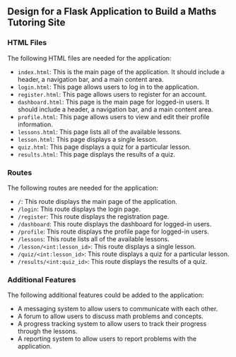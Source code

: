  ## Design for a Flask Application to Build a Maths Tutoring Site

### HTML Files

The following HTML files are needed for the application:

* `index.html`: This is the main page of the application. It should include a header, a navigation bar, and a main content area.
* `login.html`: This page allows users to log in to the application.
* `register.html`: This page allows users to register for an account.
* `dashboard.html`: This page is the main page for logged-in users. It should include a header, a navigation bar, and a main content area.
* `profile.html`: This page allows users to view and edit their profile information.
* `lessons.html`: This page lists all of the available lessons.
* `lesson.html`: This page displays a single lesson.
* `quiz.html`: This page displays a quiz for a particular lesson.
* `results.html`: This page displays the results of a quiz.

### Routes

The following routes are needed for the application:

* `/`: This route displays the main page of the application.
* `/login`: This route displays the login page.
* `/register`: This route displays the registration page.
* `/dashboard`: This route displays the dashboard for logged-in users.
* `/profile`: This route displays the profile page for logged-in users.
* `/lessons`: This route lists all of the available lessons.
* `/lesson/<int:lesson_id>`: This route displays a single lesson.
* `/quiz/<int:lesson_id>`: This route displays a quiz for a particular lesson.
* `/results/<int:quiz_id>`: This route displays the results of a quiz.

### Additional Features

The following additional features could be added to the application:

* A messaging system to allow users to communicate with each other.
* A forum to allow users to discuss math problems and concepts.
* A progress tracking system to allow users to track their progress through the lessons.
* A reporting system to allow users to report problems with the application.